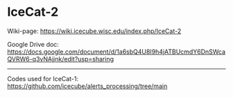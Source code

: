 # IceCat-2
Wiki-page: https://wiki.icecube.wisc.edu/index.php/IceCat-2

Google Drive doc: https://docs.google.com/document/d/1a6sbQ4U8I9h4jATBUcmdY6DnSWcaQVRW6-q3vNAjjnk/edit?usp=sharing

-------------------------------------------------------------------------------------------------------------------

Codes used for IceCat-1: https://github.com/icecube/alerts_processing/tree/main
